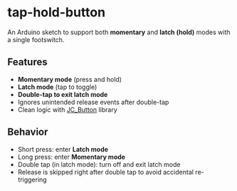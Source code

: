 # tap-hold-button

An Arduino sketch to support both **momentary** and **latch (hold)** modes with a single footswitch.

## Features

- **Momentary mode** (press and hold)
- **Latch mode** (tap to toggle)
- **Double-tap to exit latch mode**
- Ignores unintended release events after double-tap
- Clean logic with [JC_Button](https://github.com/JChristensen/JC_Button) library

## Behavior

- Short press: enter **Latch mode**
- Long press: enter **Momentary mode**
- Double tap (in latch mode): turn off and exit latch mode
- Release is skipped right after double tap to avoid accidental re-triggering
